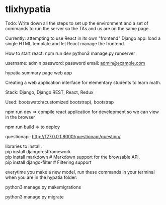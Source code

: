 # tlixhypatia

Todo: Write down all the steps to set up the environment and a set of commands to run the server so the TAs and us are on the same page. 

Currently: attempting to use React in its own "frontend" Django app: load a single HTML template and let React manage the frontend.

How to start react: npm run dev
python3 manage.py runserver

username: admin
password: password
email: admin@example.com

hypatia summary page web app


Creating a web application interface for elementary students to learn math. 


Stack: Django, Django REST, React, Redux

Used: bootswatch(customized bootstrap), bootstrap

npm run dev => compile react application for development so we can view in the browser

npm run build => to deploy

questionapi: http://127.0.0.1:8000/questionapi/question/


libraries to install:
<br />
  pip install djangorestframework
<br />
  pip install markdown       # Markdown support for the browsable API.
<br />
  pip install django-filter  # Filtering support

everytime you make a new model, run these commands in your terminal when you are in the hypatia folder:


python3 manage.py makemigrations


 python3 manage.py migrate
